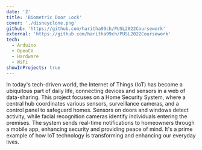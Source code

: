 ```yaml
---
date: '2'
title: 'Biometric Door Lock'
cover: './disneyclone.png'
github: 'https://github.com/haritha99ch/PUSL2022Coursework'
external: 'https://github.com/haritha99ch/PUSL2022Coursework'
tech:
  - Arduino 
  - OpenCV
  - Hardware
  - WiFi
showInProjects: true
---
```


In today's tech-driven world, the Internet of Things (IoT) has become a ubiquitous part of daily life, connecting devices and sensors in a web of data-sharing. This project focuses on a Home Security System, where a central hub coordinates various sensors, surveillance cameras, and a control panel to safeguard homes. Sensors on doors and windows detect activity, while facial recognition cameras identify individuals entering the premises. The system sends real-time notifications to homeowners through a mobile app, enhancing security and providing peace of mind. It's a prime example of how IoT technology is transforming and enhancing our everyday lives.
